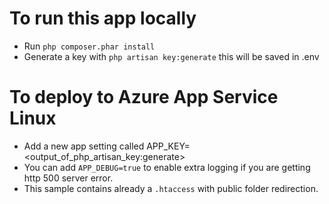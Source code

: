 # To run this app locally
- Run `php composer.phar install`
- Generate a key with `php artisan key:generate` this will be saved in .env

# To deploy to Azure App Service Linux
- Add a new app setting called APP_KEY=<output_of_php_artisan_key:generate>
- You can add `APP_DEBUG=true` to enable extra logging if you are getting http 500 server error.
- This sample contains already a `.htaccess` with public folder redirection.